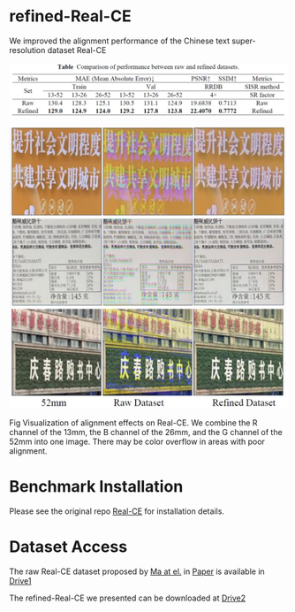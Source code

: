 # refined-Real-CE
We improved the alignment performance of the Chinese text super-resolution dataset Real-CE

![Table](https://github.com/Bingold007/refined-Real-CE/blob/main/table.jpg)

![Figure](https://github.com/Bingold007/refined-Real-CE/blob/main/figure.jpg)

Fig Visualization of alignment effects on Real-CE. We combine the R channel of the 13mm, the B channel of the 26mm, and the G channel of the 52mm into one image. There may be color overflow in areas with poor alignment.

# Benchmark Installation
Please see the original repo [Real-CE](https://github.com/mjq11302010044/Real-CE) for installation details.

# Dataset Access
The raw Real-CE dataset proposed by [Ma at el.](https://scholar.google.com/citations?user=kQUJjQQAAAAJ&hl=en) in [Paper](https://arxiv.org/abs/2308.03262) is available in [Drive1](https://drive.google.com/file/d/1d2pOgJ0e286OslzuGVsARfhW7FbQW0n-/view?usp=sharing)

The refined-Real-CE we presented can be downloaded at [Drive2](https://pan.baidu.com/share/init?surl=huHjsDyb-WhmhMqfFk-iEg&pwd=hhob)
